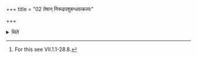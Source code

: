 +++
title = "02 तेषान् निरूढपशुबन्धवत्कल्पः"

+++

<details><summary>थिते</summary>

2. The ritual of them is similar to that of the Nirudhapasu bandha.[^1]  

[^1]: For this see VII.1.1-28.8.  
</details>
